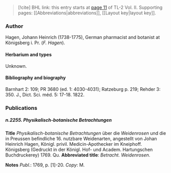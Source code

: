 > [!cite] BHL link: this entry starts at [page 11](https://www.biodiversitylibrary.org/item/103253#page/37/mode/1up) of TL-2 Vol. II.
> Supporting pages: [[Abbreviations|abbreviations]], [[Layout key|layout key]].

### Author

Hagen, Johann Heinrich (1738-1775), German pharmacist and botanist at Königsberg i. Pr. (*F. Hagen*).

#### Herbarium and types

Unknown.

#### Bibliography and biography

Barnhart 2: 109; PR 3680 (ed. 1: 4030-4031); Ratzeburg p. 219; Rehder 3: 350. J., Dict. Sci. méd. 5: 17-18. 1822.

### Publications

##### n.2255. Physikalisch-botanische Betrachtungen

**Title**
*Physikalisch-botanische Betrachtungen* über die *Weidenrosen* und die in Preussen befindliche 16. nutzbare Weidenarten, angestellt von Johan Heinrich Hagen, Königl. privil. Medicin-Apothecker im Kneiphoff. Königsberg (Gedruckt in der Königl. Hof- und Academ. Hartungschen Buchdruckerey) 1769. Qu.
**Abbreviated title**: *Betracht. Weidenrosen*.

**Notes**
*Publ*.: 1769, p. \[1\]-20. *Copy*: M.

